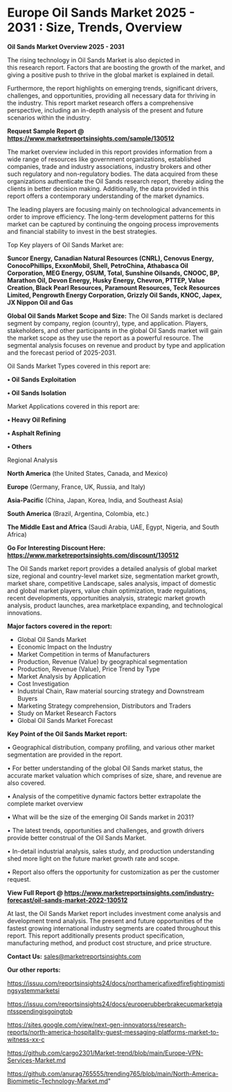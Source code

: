  # Europe Oil Sands Market 2025 - 2031 : Size, Trends, Overview

<Strong> Oil Sands Market Overview 2025 - 2031</strong>

The rising technology in Oil Sands Market is also depicted in this research report. Factors that are boosting the growth of the market, and giving a positive push to thrive in the global market is explained in detail.

Furthermore, the report highlights on emerging trends, significant drivers, challenges, and opportunities, providing all necessary data for thriving in the industry. This report market research offers a comprehensive perspective, including an in-depth analysis of the present and future scenarios within the industry.

<strong>Request Sample Report @ <a href=https://www.marketreportsinsights.com/sample/130512>https://www.marketreportsinsights.com/sample/130512</a></strong>

The market overview included in this report provides information from a wide range of resources like government organizations, established companies, trade and industry associations, industry brokers and other such regulatory and non-regulatory bodies. The data acquired from these organizations authenticate the Oil Sands research report, thereby aiding the clients in better decision making. Additionally, the data provided in this report offers a contemporary understanding of the market dynamics.

The leading players are focusing mainly on technological advancements in order to improve efficiency. The long-term development patterns for this market can be captured by continuing the ongoing process improvements and financial stability to invest in the best strategies.

Top Key players of Oil Sands Market are:

<strong>Suncor Energy, Canadian Natural Resources (CNRL), Cenovus Energy, ConocoPhillips, ExxonMobil, Shell, PetroChina, Athabasca Oil Corporation, MEG Energy, OSUM, Total, Sunshine Oilsands, CNOOC, BP, Marathon Oil, Devon Energy, Husky Energy, Chevron, PTTEP, Value Creation, Black Pearl Resources, Paramount Resources, Teck Resources Limited, Pengrowth Energy Corporation, Grizzly Oil Sands, KNOC, Japex, JX Nippon Oil and Gas</strong>

<strong><b>Global Oil Sands Market Scope and Size:</b></strong>
The Oil Sands market is declared segment by company, region (country), type, and application. Players, stakeholders, and other participants in the global Oil Sands market will gain the market scope as they use the report as a powerful resource. The segmental analysis focuses on revenue and product by type and application and the forecast period of 2025-2031.

Oil Sands Market Types covered in this report are:

<strong>• Oil Sands Exploitation

• Oil Sands Isolation</strong>

Market Applications covered in this report are:

<strong>• Heavy Oil Refining

• Asphalt Refining

• Others</strong> 

Regional Analysis

<strong>North America</strong> (the United States, Canada, and Mexico)

<strong>Europe</strong> (Germany, France, UK, Russia, and Italy)

<strong>Asia-Pacific</strong> (China, Japan, Korea, India, and Southeast Asia)

<strong>South America</strong> (Brazil, Argentina, Colombia, etc.)

<strong>The Middle East and Africa</strong> (Saudi Arabia, UAE, Egypt, Nigeria, and South Africa)

<strong>Go For Interesting Discount Here: <a href=https://www.marketreportsinsights.com/discount/130512>https://www.marketreportsinsights.com/discount/130512</a></strong>

The Oil Sands market report provides a detailed analysis of global market size, regional and country-level market size, segmentation market growth, market share, competitive Landscape, sales analysis, impact of domestic and global market players, value chain optimization, trade regulations, recent developments, opportunities analysis, strategic market growth analysis, product launches, area marketplace expanding, and technological innovations.

<strong><b>Major factors covered in the report:</b></strong>
<ul>
  <li>Global Oil Sands Market </li>
  <li>Economic Impact on the Industry</li>
  <li>Market Competition in terms of Manufacturers</li>
  <li>Production, Revenue (Value) by geographical segmentation</li>
  <li>Production, Revenue (Value), Price Trend by Type</li>
  <li>Market Analysis by Application</li>
  <li>Cost Investigation</li>
  <li>Industrial Chain, Raw material sourcing strategy and Downstream Buyers</li>
  <li>Marketing Strategy comprehension, Distributors and Traders</li>
  <li>Study on Market Research Factors</li>
  <li>Global Oil Sands Market Forecast</li>
</ul>

<strong><b>Key Point of the Oil Sands Market report:</b></strong>

• Geographical distribution, company profiling, and various other market segmentation are provided in the report.

• For better understanding of the global Oil Sands market status, the accurate market valuation which comprises of size, share, and revenue are also covered.

• Analysis of the competitive dynamic factors better extrapolate the complete market overview

• What will be the size of the emerging Oil Sands market in 2031?

• The latest trends, opportunities and challenges, and growth drivers provide better construal of the Oil Sands Market.

• In-detail industrial analysis, sales study, and production understanding shed more light on the future market growth rate and scope.

• Report also offers the opportunity for customization as per the customer request.

<strong><b>View Full Report @ <a href=https://www.marketreportsinsights.com/industry-forecast/oil-sands-market-2022-130512>https://www.marketreportsinsights.com/industry-forecast/oil-sands-market-2022-130512</a></b></strong>


At last, the Oil Sands Market report includes investment come analysis and development trend analysis. The present and future opportunities of the fastest growing international industry segments are coated throughout this report. This report additionally presents product specification, manufacturing method, and product cost structure, and price structure.

<strong>Contact Us:</strong>
sales@marketreportsinsights.com

<strong>Our other reports:</strong>

<a href=https://issuu.com/reportsinsights24/docs/northamericafixedfirefightingmistingsystemmarketsi>https://issuu.com/reportsinsights24/docs/northamericafixedfirefightingmistingsystemmarketsi</a>

<a href=https://issuu.com/reportsinsights24/docs/europerubberbrakecupmarketgiantsspendingisgoingtob>https://issuu.com/reportsinsights24/docs/europerubberbrakecupmarketgiantsspendingisgoingtob</a>

<a href=https://sites.google.com/view/next-gen-innovatorss/research-reports/north-america-hospitality-guest-messaging-platforms-market-to-witness-xx-c>https://sites.google.com/view/next-gen-innovatorss/research-reports/north-america-hospitality-guest-messaging-platforms-market-to-witness-xx-c</a>

<a href=https://github.com/cargo2301/Market-trend/blob/main/Europe-VPN-Services-Market.md>https://github.com/cargo2301/Market-trend/blob/main/Europe-VPN-Services-Market.md</a>

<a href=https://github.com/anurag765555/trending765/blob/main/North-America-Biomimetic-Technology-Market.md>https://github.com/anurag765555/trending765/blob/main/North-America-Biomimetic-Technology-Market.md</a>"
